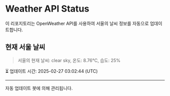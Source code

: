 
# Weather API Status

이 리포지토리는 OpenWeather API를 사용하여 서울의 날씨 정보를 자동으로 업데이트합니다.

## 현재 서울 날씨
> 서울의 현재 날씨: clear sky, 온도: 8.76°C, 습도: 25%

⏳ 업데이트 시간: 2025-02-27 03:02:44 (UTC)

---
자동 업데이트 봇에 의해 관리됩니다.
